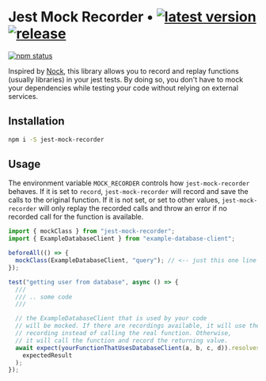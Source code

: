 # Jest Mock Recorder &bull; [![latest version](https://img.shields.io/npm/v/jest-mock-recorder/latest.svg)](https://www.npmjs.com/package/jest-mock-recorder) [![release](https://github.com/andresusanto/jest-mock-recorder/actions/workflows/release.yml/badge.svg)](https://github.com/andresusanto/jest-mock-recorder/actions/workflows/release.yml)

[![npm status](https://nodei.co/npm/jest-mock-recorder.png)](https://www.npmjs.com/package/jest-mock-recorder)

Inspired by [Nock](https://github.com/nock/nock), this library allows you to record and replay functions (usually libraries) in your jest tests. By doing so, you don't have to mock your dependencies while testing your code without relying on external services.

## Installation

```bash
npm i -S jest-mock-recorder
```

## Usage

The environment variable `MOCK_RECORDER` controls how `jest-mock-recorder` behaves. If it is set to `record`, `jest-mock-recorder` will record and save the calls to the original function. If it is not set, or set to other values, `jest-mock-recorder` will only replay the recorded calls and throw an error if no recorded call for the function is available.

```ts
import { mockClass } from "jest-mock-recorder";
import { ExampleDatabaseClient } from "example-database-client";

beforeAll(() => {
  mockClass(ExampleDatabaseClient, "query"); // <-- just this one line
});

test("getting user from database", async () => {
  ///
  /// .. some code
  ///

  // the ExampleDatabaseClient that is used by your code
  // will be mocked. If there are recordings available, it will use the
  // recording instead of calling the real function. Otherwise,
  // it will call the function and record the returning value.
  await expect(yourFunctionThatUsesDatabaseClient(a, b, c, d)).resolves.toEqual(
    expectedResult
  );
});
```
